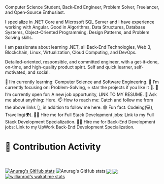 Computer Science Student, Back-End Engineer, Problem Solver, Freelancer, and Open-Source Enthusiast.

I specialize in .NET Core and Microsoft SQL Server and I have experience working with Angular. Good in Algorithms, Data Structures, Database Systems, Object-Oriented Programming, Design Patterns, and Problem Solving skills.

I am passionate about learning .NET, all Back-End Technologies, Web 3, Blockchain, Linux, Virtualization, Cloud Computing, and DevOps.

Detailed-oriented, responsible, and committed engineer, with a get-it-done, on-time, and high-quality product spirit. Self and quick learner, self-motivated, and social.

🌱 I’m currently learning: Computer Science and Software Engineering.
🎯 I’m currently focusing on: Problem-Solving, ⭐️ star the projects if you like it 🤩.
🤔 I’m currently open for: A new job opportunity, LINK TO MY RESUME.
💬 Ask me about anything: Here.
📫 How to reach me: Catch and follow me from the above links 👆, in addition to follow me here.
😄 Fun fact: Codeing(💻), Traveling(🌍).
👨‍💻 Hire me for Full Stack Development jobs: Link to my Full Stack Development Specialization.
👨‍💻 Hire me for Back-End Development jobs: Link to my UpWork Back-End Development Specialization.
    <h1>🎯 Contribution Activity</h1>
<br><br>
[![Anurag's GitHub stats](https://github-readme-stats.vercel.app/api?username=SaodatovQuvonchbek)](https://github.com/anuraghazra/github-readme-stats)
![Anurag's GitHub stats](https://github-readme-stats.vercel.app/api?username=anuraghazra&show_icons=true&theme=transparent)
<a href="https://github.com/anuraghazra/github-readme-stats">
  <img align="center" src="https://github-readme-stats.vercel.app/api/pin/?username=anuraghazra&repo=github-readme-stats" />
</a>
<a href="https://github.com/anuraghazra/convoychat">
  <img align="center" src="https://github-readme-stats.vercel.app/api/pin/?username=anuraghazra&repo=convoychat" />
</a>
[![willianrod's wakatime stats](https://github-readme-stats.vercel.app/api/wakatime?username=willianrod)](https://github.com/anuraghazra/github-readme-stats)
